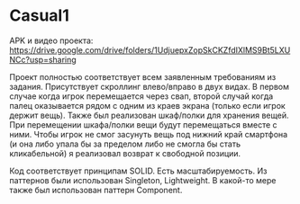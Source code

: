# Casual1

APK и видео проекта: https://drive.google.com/drive/folders/1UdjuepxZopSkCKZfdIXlMS9Bt5LXUNCc?usp=sharing

Проект полностью соответствует всем заявленным требованиям из задания.
Присутствует скроллинг влево/вправо в двух видах. В первом случае когда игрок перемещается через свап, второй случай когда палец оказывается рядом с одним из краев экрана (только если игрок держит вещь). 
Также был реализован шкаф/полки для хранения вещей. При перемещении шкафа/полки вещи будут перемещаться вместе с ними. 
Чтобы игрок не смог засунуть вещь под нижний край смартфона (и она либо упала бы за пределом либо не смогла бы стать кликабельной) я реализовал возврат к свободной позиции.

Код соответствует принципам SOLID. Есть масштабируемость. 
Из паттернов были использован Singleton, Lightweight. В какой-то мере также был использован паттерн Component.
